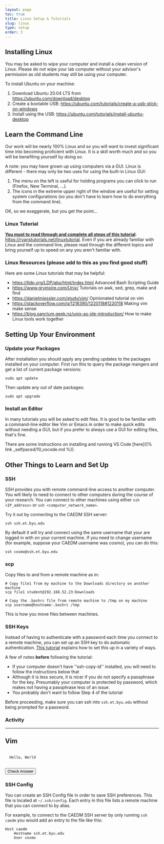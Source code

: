 ```yaml
---
layout: page
toc: true
title: Linux Setup & Tutorials
slug: linux
type: setup
order: 3
---
```



## Installing Linux

You may be asked to wipe your computer and install a clean version of Linux.  Please do not wipe your lab computer without your advisor's permission as old students may still be using your computer.

To install Ubuntu on your machine:
  1. Download Ubuntu 20.04 LTS from <https://ubuntu.com/download/desktop>
  1. Create a bootable USB: <https://ubuntu.com/tutorials/create-a-usb-stick-on-windows>
  1. Install using the USB: <https://ubuntu.com/tutorials/install-ubuntu-desktop>


## Learn the Command Line

Our work will be nearly 100% Linux and so you will want to invest significant time into becoming proficient with Linux.  It is a skill worth much and so you will be benefiting yourself by doing so.

A note: you may have grown up using computers via a GUI.  Linux is different - there may only be two uses for using the built-in Linux GUI:

1. The menu on the left is useful for holding programs you can click to run (Firefox, New Terminal, ...).
1. The icons in the extreme upper right of the window are useful for setting system configurations (so you don't have to learn how to do everything from the command line).

OK, so we exaggerate, but you get the point...

<!-- ### The Linux Command Shell - _bash_
Beyond that you will spend the majority of your time typing things in the command shell.  The default is called _bash_.   -->
<!-- 
Everything in Linux can be (and usually is) run by shell scripts and commands so learn them.  There are hundreds, start with these at a command prompt:

    man (as in "man man" - show me the manual page for "man" command)
    apropos (as in "apropos file" - tell me all the commands that do things with files) -->


### Linux Tutorial 
**<ins>You must to read through and complete all steps of this tutorial</ins>**: <https://ryanstutorials.net/linuxtutorial>.  Even if you are already familiar with Linux and the command line, please read through the different topics and bring yourself up to speed on any you aren't familiar with.


### Linux Resources (please add to this as you find good stuff)
Here are some Linux tutorials that may be helpful:

* https://tldp.org/LDP/abs/html/index.html Advanced Bash Scripting Guide
* https://www.grymoire.com/Unix/ Tutorials on awk, sed, grep, make and find
* https://danielmiessler.com/study/vim/ Opinionated tutorial on vim
* https://stackoverflow.com/q/1218390/1220118#1220118 Making vim make sense
* https://blog.sanctum.geek.nz/unix-as-ide-introduction/ How to make Linux tools work together

## Setting Up Your Environment

### Update your Packages

After installation you should apply any pending updates to the packages installed on your computer.  First run this to query the package mangers and get a list of current package versions:
```
sudo apt update
```

Then update any out of date packages:
```
sudo apt upgrade
```

### Install an Editor

In many tutorials you will be asked to edit files.  It is good to be familiar with a command-line editor like Vim or Emacs in order to make quick edits without needing a GUI, but if you prefer to always use a GUI for editing files, that's fine.  

There are some instructions on installing and running VS Code [here]({% link _selfpaced/10_vscode.md %}).


## Other Things to Learn and Set Up

### SSH

SSH provides you with remote command-line access to another computer.  You will likely to need to connect to other computers during the course of your research.  You can connect to other machines using either `ssh <IP_address>` or `ssh <computer_network_name>`.

Try it out by connecting to the CAEDM SSH server:
```
ssh ssh.et.byu.edu
```

By default it will try and connect using the same username that your are logged in with on your current machine.  If you need to change username (for example, suppose your CAEDM username was *cosmo*), you can do this:
```
ssh cosmo@ssh.et.byu.edu
```

### scp
Copy files to and from a remote machine as in:

    # Copy file1 from my machine to the Downloads directory on another machine
    scp file1 student@192.168.52.23:Downloads

    # Copy the .bashrc file from remote machine to /tmp on my machine
    scp username@hostname:.bashrc /tmp

This is how you move files between machines.

### SSH Keys
Instead of having to authenticate with a password each time you connect to a remote machine, you can set up an SSH key to do automatic authentication.  [This tutorial](https://www.digitalocean.com/community/tutorials/how-to-set-up-ssh-keys-on-ubuntu-1804) explains how to set this up in a variety of ways.

A few of notes __before__ following the tutorial:
  * If your computer doesn't have ''ssh-copy-id'' installed, you will need to follow the instructions below that
  * Although it is less secure, it is nicer if you do not specify a passphrase for the key.  Presumably your computer is protected by password, which makes not having a passphrase less of an issue.
  * You probably don't want to follow Step 4 of the tutorial

Before proceeding, make sure you can ssh into `ssh.et.byu.edu` without being prompted for a password.


<div class="activity">
<h3 class="activity-label">Activity</h3>
<hr/>
<h2>Vim</h2>
<pre>
  <code>
  Hello, World
  </code>
</pre>
<button class="checkAnswer" onclick="checkAnswer()">Check Answer</button>
</div>

### SSH Config

You can create an SSH Config file in order to save SSH preferences.  This file is located at `~/.ssh/config`.  Each entry in this file lists a remote machine that you can connect to by alias.

For example, to connect to the CAEDM SSH server by only running `ssh caedm` you would add an entry to the file like this:
```
Host caedm
    Hostname ssh.et.byu.edu
    User cosmo
```


<!-- # Faculty Notes
- Writing shell scripts (especially if they take parameters)
- Really understanding and manipulating permissions.  It is true the GUI can do it (with about 9 clicks) but when when knowledgeable people start talking about them as in 'permission should be 755' we don't want them to lost.
- Things like `find . -name \*.sv -exec cp {} /tmp \;`  (OK, so that may be a bit obtuse but I use it multiple times per week).  But, even things like `chgrp fpga *.sv` are useful
(This should all be covered in the tutorial now)

What else?
-  -->
